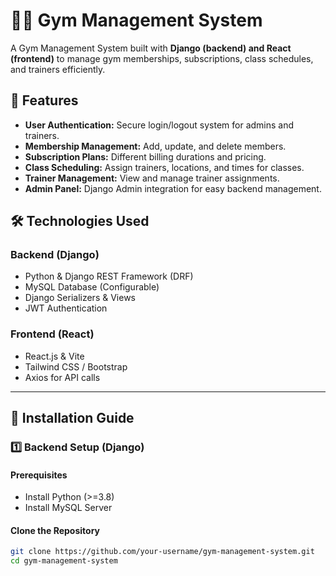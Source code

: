 # 🏋️‍♂️ Gym Management System

A Gym Management System built with **Django (backend) and React (frontend)** to manage gym memberships, subscriptions, class schedules, and trainers efficiently.

## 🚀 Features
- **User Authentication:** Secure login/logout system for admins and trainers.
- **Membership Management:** Add, update, and delete members.
- **Subscription Plans:** Different billing durations and pricing.
- **Class Scheduling:** Assign trainers, locations, and times for classes.
- **Trainer Management:** View and manage trainer assignments.
- **Admin Panel:** Django Admin integration for easy backend management.

## 🛠️ Technologies Used
### **Backend (Django)**
- Python & Django REST Framework (DRF)
- MySQL Database (Configurable)
- Django Serializers & Views
- JWT Authentication

### **Frontend (React)**
- React.js & Vite
- Tailwind CSS / Bootstrap
- Axios for API calls

---

## 📌 Installation Guide

### **1️⃣ Backend Setup (Django)**
#### **Prerequisites**
- Install Python (>=3.8)
- Install MySQL Server

#### **Clone the Repository**
```sh
git clone https://github.com/your-username/gym-management-system.git
cd gym-management-system
